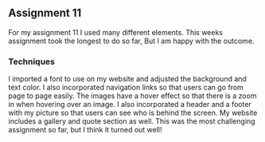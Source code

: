 ## Assignment 11

For my assignment 11 I used many different elements. This weeks assignment took the longest to do so far, But I am happy with the outcome. 

### Techniques
I imported a font to use on my website and adjusted the background and text color. I also incorporated navigation links so that users can go from page to page easily. The images have a hover effect so that there is a zoom in when hovering over an image. I also incorporated a header and a footer with my picture so that users can see who is behind the screen. My website includes a gallery and quote section as well. This was the most challenging assignment so far, but I think it turned out well!